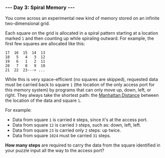 ### --- Day 3: Spiral Memory ---

You come across an experimental new kind of memory stored on an infinite
two-dimensional grid.

Each square on the grid is allocated in a spiral pattern starting at a
location marked `1` and then counting up while spiraling outward. For
example, the first few squares are allocated like this:
```
17  16  15  14  13
18   5   4   3  12
19   6   1   2  11
20   7   8   9  10
21  22  23---> ...
```
While this is very space-efficient (no squares are skipped), requested data
must be carried back to square `1` (the location of the only access port for
this memory system) by programs that can only move up, down, left, or
right. They always take the shortest path: the [Manhattan Distance](https://en.wikipedia.org/wiki/Taxicab_geometry) between
the location of the data and square `1`.

For example:

- Data from square `1` is carried `0` steps, since it's at the access port.
- Data from square `12` is carried `3` steps, such as: down, left, left.
- Data from square `23` is carried only `2` steps: up twice.
- Data from square `1024` must be carried `31` steps.

**How many steps** are required to carry the data from the square identified in
your puzzle input all the way to the access port?
